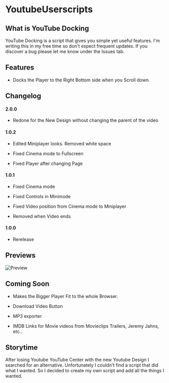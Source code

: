 # YoutubeUserscripts

## What is YouTube Docking
YouTube Docking is a script that gives you simple yet useful features. 
I'm writing this in my free time so don't expect frequent updates.
If you discover a bug please let me know under the Issues tab.

## Features
- Docks the Player to the Right Bottom side when you Scroll down.

## Changelog
#### 2.0.0

- Redone for the New Design without changing the parent of the video

#### 1.0.2

- Edited Miniplayer looks. Removed white space

- Fixed Cinema mode to Fullscreen

- Fixed Player after changing Page

#### 1.0.1

- Fixed Cinema mode

- Fixed Controls in Minimode

- Fixed Video position from Cinema mode to Miniplayer

- Removed when Video ends

#### 1.0.0

- Rerelease

## Previews
![Preview](https://i.imgur.com/LlXT7w0.png)

## Coming Soon

- Makes the Bigger Player Fit to the whole Browser.

- Download Video Button

- MP3 exporter

- IMDB Links for Movie videos from Movieclips Trailers, Jeremy Jahns, etc..

## Storytime
After losing Youtube YouTube Center with the new Youtube Design I searched for an alternative. Unfortunately I couldn't find a script that did what I wanted. So I decided to create my own script and add all the things I wanted. 

